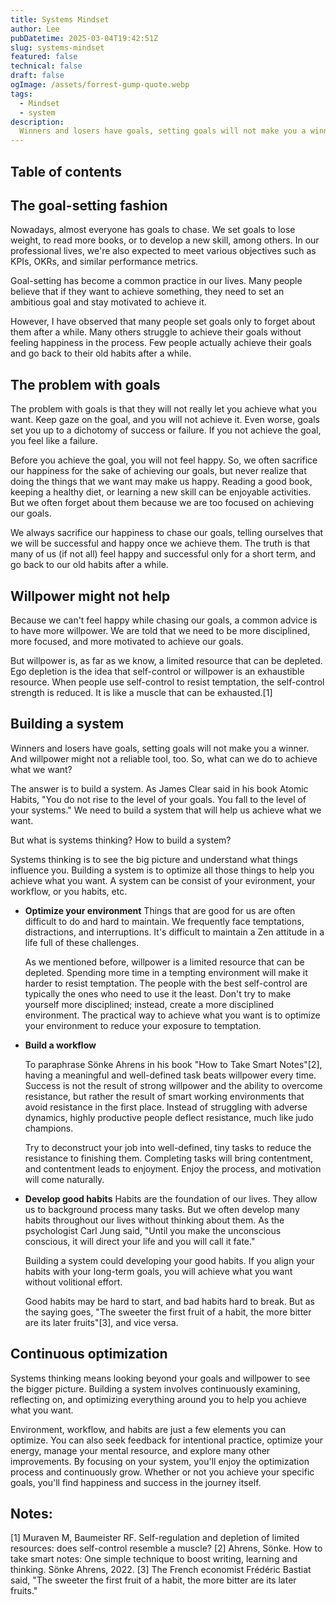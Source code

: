 ```yaml
---
title: Systems Mindset 
author: Lee
pubDatetime: 2025-03-04T19:42:51Z
slug: systems-mindset
featured: false
technical: false
draft: false
ogImage: /assets/forrest-gump-quote.webp
tags:
  - Mindset
  - system 
description:
  Winners and losers have goals, setting goals will not make you a winner. And willpower might not a reliable tool, too. Building a system is the key to achieve what you want.
---
```


## Table of contents

## The goal-setting fashion
  Nowadays, almost everyone has goals to chase. We set goals to lose weight, to read more books, or to develop a new skill, among others. In our professional lives, we're also expected to meet various objectives such as KPIs, OKRs, and similar performance metrics.

  Goal-setting has become a common practice in our lives. Many people believe that if they want to achieve something, they need to set an ambitious goal and stay motivated to achieve it.

  However, I have observed that many people set goals only to forget about them after a while. Many others struggle to achieve their goals without feeling happiness in the process. Few people actually achieve their goals and go back to their old habits after a while.

## The problem with goals
  The problem with goals is that they will not really let you achieve what you want. Keep gaze on the goal, and you will not achieve it. Even worse, goals set you up to a dichotomy of success or failure. If you not achieve the goal, you feel like a failure. 

  Before you achieve the goal, you will not feel happy. So, we often sacrifice our happiness for the sake of achieving our goals, but never realize that doing the things that we want may make us happy. Reading a good book, keeping a healthy diet, or learning a new skill can be enjoyable activities. But we often forget about them because we are too focused on achieving our goals.
 
  We always sacrifice our happiness to chase our goals, telling ourselves that we will be successful and happy once we achieve them. The truth is that many of us (if not all) feel happy and successful only for a short term, and go back to our old habits after a while.

## Willpower might not help
  Because we can't feel happy while chasing our goals, a common advice is to have more willpower. We are told that we need to be more disciplined, more focused, and more motivated to achieve our goals.  

  But willpower is, as far as we know, a limited resource that can be depleted. Ego depletion is the idea that self-control or willpower is an exhaustible resource. When people use self-control to resist temptation, the self-control strength is reduced. It is like a muscle that can be exhausted.[1] 
## Building a system
  Winners and losers have goals, setting goals will not make you a winner. And willpower might not a reliable tool, too. So, what can we do to achieve what we want? 

  The answer is to build a system. As James Clear said in his book Atomic Habits, "You do not rise to the level of your goals. You fall to the level of your systems." We need to build a system that will help us achieve what we want. 

  But what is systems thinking? How to build a system?

  Systems thinking is to see the big picture and understand what things influence you. Building a system is to optimize all those things to help you achieve what you want. A system can be consist of your evironment, your workflow, or you habits, etc.

  - **Optimize your environment**
    Things that are good for us are often difficult to do and hard to maintain. We frequently face temptations, distractions, and interruptions. It's difficult to maintain a Zen attitude in a life full of these challenges.

    As we mentioned before, willpower is a limited resource that can be depleted. Spending more time in a tempting environment will make it harder to resist temptation. The people with the best self-control are typically the ones who need to use it the least. Don't try to make yourself more disciplined; instead, create a more disciplined environment. The practical way to achieve what you want is to optimize your environment to reduce your exposure to temptation.

  - **Build a workflow**

    To paraphrase Sönke Ahrens in his book "How to Take Smart Notes"[2], having a meaningful and well-defined task beats willpower every time. Success is not the result of strong willpower and the ability to overcome resistance, but rather the result of smart working environments that avoid resistance in the first place. Instead of struggling with adverse dynamics, highly productive people deflect resistance, much like judo champions.

    Try to deconstruct your job into well-defined, tiny tasks to reduce the resistance to finishing them. Completing tasks will bring contentment, and contentment leads to enjoyment. Enjoy the process, and motivation will come naturally.

  - **Develop good habits**
    Habits are the foundation of our lives. They allow us to background process many tasks. But we often develop many habits throughout our lives without thinking about them. As the psychologist Carl Jung said, "Until you make the unconscious conscious, it will direct your life and you will call it fate."

    Building a system could developing your good habits. If you align your habits with your long-term goals, you will achieve what you want without volitional effort. 
  
    Good habits may be hard to start, and bad habits hard to break. But as the saying goes, "The sweeter the first fruit of a habit, the more bitter are its later fruits"[3], and vice versa.

## Continuous optimization
  Systems thinking means looking beyond your goals and willpower to see the bigger picture. Building a system involves continuously examining, reflecting on, and optimizing everything around you to help you achieve what you want.

  Environment, workflow, and habits are just a few elements you can optimize. You can also seek feedback for intentional practice, optimize your energy, manage your mental resource, and explore many other improvements. By focusing on your system, you'll enjoy the optimization process and continuously grow. Whether or not you achieve your specific goals, you'll find happiness and success in the journey itself.

## Notes:
[1] Muraven M, Baumeister RF. Self-regulation and depletion of limited resources: does self-control resemble a muscle?
[2] Ahrens, Sönke. How to take smart notes: One simple technique to boost writing, learning and thinking. Sönke Ahrens, 2022.
[3] The French economist Frédéric Bastiat said, "The sweeter the first fruit of a habit, the more bitter are its later fruits." 

